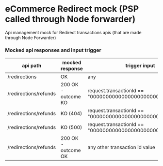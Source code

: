 # eCommerce Redirect mock (PSP called through Node forwarder)

Api management mock for Redirect transactions apis (that are made through Node Forwarder)

### Mocked api responses and input trigger

| api path              | mocked response     | trigger input                                               | 
|-----------------------|---------------------|-------------------------------------------------------------|
| /redirections         | OK                  | any                                                         |
| /redirections/refunds | 200 OK - outcome KO | request.transactionId == "00000000000000000000000000000001" |
| /redirections/refunds | KO (404)            | request.transactionId == "00000000000000000000000000000002" |
| /redirections/refunds | KO (500)            | request.transactionId == "00000000000000000000000000000003" |
| /redirections/refunds | 200 OK - outcome OK | any other transaction id value                              |

